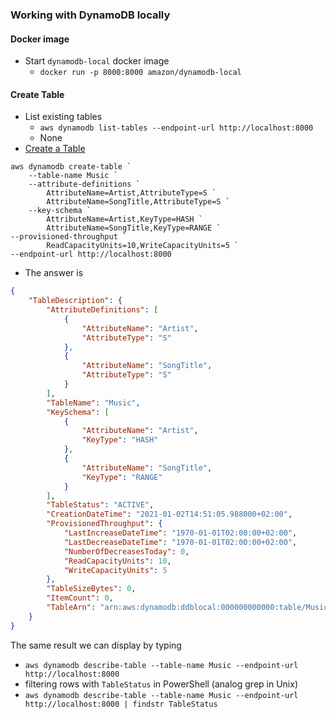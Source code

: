 ###  Working with DynamoDB locally

####  Docker image

-  Start `dynamodb-local` docker image
    -  `docker run -p 8000:8000 amazon/dynamodb-local`

####  Create Table

-  List existing tables      
    -  `aws dynamodb list-tables --endpoint-url http://localhost:8000`
    -  None
-  [Create a Table](https://docs.aws.amazon.com/amazondynamodb/latest/developerguide/getting-started-step-1.html)

```shell script
aws dynamodb create-table `
    --table-name Music `
    --attribute-definitions `
        AttributeName=Artist,AttributeType=S `
        AttributeName=SongTitle,AttributeType=S `
    --key-schema `
        AttributeName=Artist,KeyType=HASH `
        AttributeName=SongTitle,KeyType=RANGE `
--provisioned-throughput `
        ReadCapacityUnits=10,WriteCapacityUnits=5 `
--endpoint-url http://localhost:8000
```  
-  The answer is
```json
{
    "TableDescription": {
        "AttributeDefinitions": [
            {
                "AttributeName": "Artist",
                "AttributeType": "S"
            },
            {
                "AttributeName": "SongTitle",
                "AttributeType": "S"
            }
        ],
        "TableName": "Music",
        "KeySchema": [
            {
                "AttributeName": "Artist",
                "KeyType": "HASH"
            },
            {
                "AttributeName": "SongTitle",
                "KeyType": "RANGE"
            }
        ],
        "TableStatus": "ACTIVE",
        "CreationDateTime": "2021-01-02T14:51:05.988000+02:00",
        "ProvisionedThroughput": {
            "LastIncreaseDateTime": "1970-01-01T02:00:00+02:00",
            "LastDecreaseDateTime": "1970-01-01T02:00:00+02:00",
            "NumberOfDecreasesToday": 0,
            "ReadCapacityUnits": 10,
            "WriteCapacityUnits": 5
        },
        "TableSizeBytes": 0,
        "ItemCount": 0,
        "TableArn": "arn:aws:dynamodb:ddblocal:000000000000:table/Music"
    }
}
```
The same result we can display by typing
-  `aws dynamodb describe-table --table-name Music --endpoint-url http://localhost:8000`
-  filtering rows with `TableStatus` in PowerShell (analog grep in Unix)
-  `aws dynamodb describe-table --table-name Music --endpoint-url http://localhost:8000 | findstr TableStatus`



